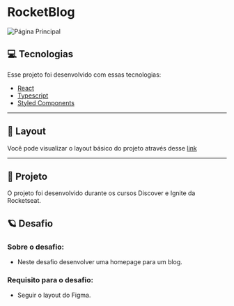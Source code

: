# RocketBlog

![Página Principal](./.github/pagina1.png)

## 💻 **Tecnologias**

Esse projeto foi desenvolvido com essas tecnologias:

- [React](https://pt-br.reactjs.org/)
- [Typescript](https://www.typescriptlang.org/)
- [Styled Components](https://styled-icons.dev/)

---

## 🎨 **Layout**

Você pode visualizar o layout básico do projeto através desse [link](<https://www.figma.com/file/C4SXkoqUnyJygHupW7B0B6/DD-%2F-RocketBlog-(Copy)>)

---

## 🚀 **Projeto**

O projeto foi desenvolvido durante os cursos Discover e Ignite ​da Rocketseat.

## :ringed_planet: **Desafio**

### Sobre o desafio:

- Neste desafio desenvolver uma homepage para um blog.

### Requisito para o desafio:

- Seguir o layout do Figma.
